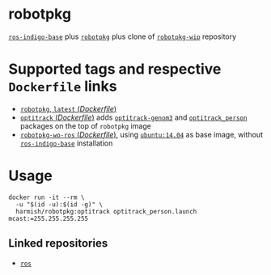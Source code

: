 # robotpkg

[`ros-indigo-base`](https://hub.docker.com/r/harmish/ros/) plus [`robotpkg`](http://robotpkg.openrobots.org/) plus clone of [`robotpkg-wip`](http://robotpkg.openrobots.org/robotpkg-wip.html) repository

# Supported tags and respective `Dockerfile` links

- [`robotpkg`, `latest` (*Dockerfile*)](https://github.com/harmishhk/dockerfiles/blob/master/robotpkg/robotpkg/Dockerfile)
- [`optitrack` (*Dockerfile*)](https://github.com/harmishhk/dockerfiles/blob/master/robotpkg/optitrack/Dockerfile) adds [`optitrack-genom3`](https://git.openrobots.org/projects/optitrack-genom3) and [`optitrack_person`](https://github.com/harmishhk/optitrack_person) packages on the top of `robotpkg` image
- [`robotpkg-wo-ros` (*Dockerfile*)](https://github.com/harmishhk/dockerfiles/blob/master/robotpkg/robotpkg-wo-ros/Dockerfile), using [`ubuntu:14.04`](https://hub.docker.com/_/ubuntu/) as base image, without [`ros-indigo-base`](https://hub.docker.com/r/harmish/ros/) installation

# Usage

```console
docker run -it --rm \
  -u "$(id -u):$(id -g)" \
  harmish/robotpkg:optitrack optitrack_person.launch mcast:=255.255.255.255
```

## Linked repositories

- [`ros`](https://hub.docker.com/_/ros/)
